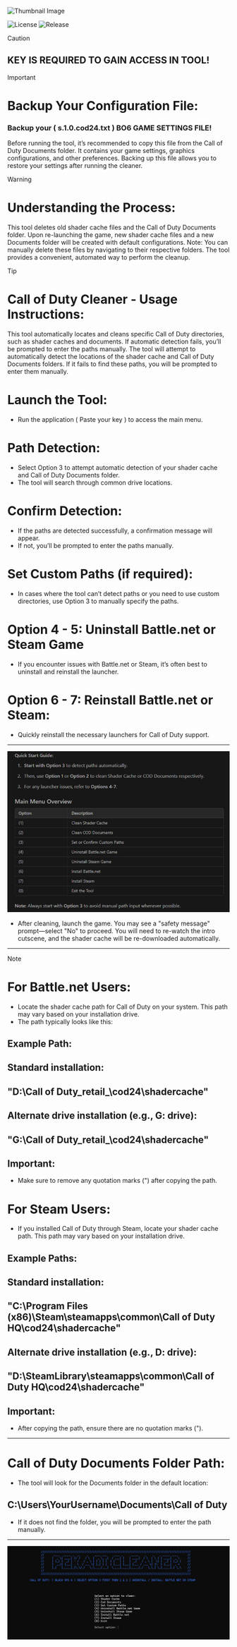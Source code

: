 ![Thumbnail Image](https://github.com/Pekadii/call-of-duty-cleaner/blob/main/images/BO6.png)

![License](https://img.shields.io/badge/License-MIT-blue) ![Release](https://img.shields.io/badge/Release-2.1-brightgreen)

> [!CAUTION]
> ## KEY IS REQUIRED TO GAIN ACCESS IN TOOL!

> [!IMPORTANT]
> # Backup Your Configuration File:
> ### Backup your ( s.1.0.cod24.txt ) BO6 GAME SETTINGS FILE!
> Before running the tool, it’s recommended to copy this file from the Call of Duty Documents folder. It contains your game settings, graphics configurations, and other preferences.
> Backing up this file allows you to restore your settings after running the cleaner.

> [!WARNING]
> # Understanding the Process:
> This tool deletes old shader cache files and the Call of Duty Documents folder.
> Upon re-launching the game, new shader cache files and a new Documents folder will be created with default configurations.
> Note: You can manually delete these files by navigating to their respective folders. The tool provides a convenient, automated way to perform the cleanup.

> [!TIP]
> # Call of Duty Cleaner - Usage Instructions:
> This tool automatically locates and cleans specific Call of Duty directories, such as shader caches and documents. If automatic detection fails, you’ll be prompted to enter the paths manually.
> The tool will attempt to automatically detect the locations of the shader cache
> and Call of Duty Documents folders. If it fails to find these paths, you will be prompted to enter them manually.
> # Launch the Tool:
> - Run the application ( Paste your key ) to access the main menu.
> # Path Detection:
> - Select Option 3 to attempt automatic detection of your shader cache and Call of Duty Documents folder.
> - The tool will search through common drive locations.
> # Confirm Detection:
> - If the paths are detected successfully, a confirmation message will appear.
> - If not, you’ll be prompted to enter the paths manually.
> # Set Custom Paths (if required):
> - In cases where the tool can’t detect paths or you need to use custom directories, use Option 3 to manually specify the paths.
> # Option 4 - 5: Uninstall Battle.net or Steam Game
> - If you encounter issues with Battle.net or Steam, it’s often best to uninstall and reinstall the launcher.
> # Option 6 - 7: Reinstall Battle.net or Steam:
> - Quickly reinstall the necessary launchers for Call of Duty support.

----------------------------------------

![Guide](images/Guide.png)

- After cleaning, launch the game. You may see a "safety message" prompt—select "No" to proceed.
You will need to re-watch the intro cutscene, and the shader cache will be re-downloaded automatically.

----------------------------------------

> [!NOTE]
> # For Battle.net Users:
> - Locate the shader cache path for Call of Duty on your system. This path may vary based on your installation drive.
> - The path typically looks like this:
> ## Example Path:
> ## Standard installation:
> ## "D:\Call of Duty\_retail_\cod24\shadercache"
> ## Alternate drive installation (e.g., G: drive):
> ## "G:\Call of Duty\_retail_\cod24\shadercache"
> ## Important:
> - Make sure to remove any quotation marks (") after copying the path.
> # For Steam Users:
> - If you installed Call of Duty through Steam, locate your shader cache path. This path may vary based on your installation drive.
> ## Example Paths:
> ## Standard installation:
> ## "C:\Program Files (x86)\Steam\steamapps\common\Call of Duty HQ\cod24\shadercache"
> ## Alternate drive installation (e.g., D: drive):
> ## "D:\SteamLibrary\steamapps\common\Call of Duty HQ\cod24\shadercache"
> ## Important:
> - After copying the path, ensure there are no quotation marks (").

----------------------------------------

# Call of Duty Documents Folder Path:
- The tool will look for the Documents folder in the default location:

## C:\Users\YourUsername\Documents\Call of Duty 

- If it does not find the folder, you will be prompted to enter the path manually.

----------------------------------------


![Thumbnail Image](Thumbnail.png)


